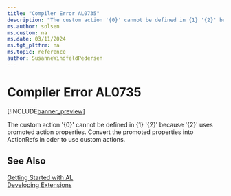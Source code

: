 ```yaml
---
title: "Compiler Error AL0735"
description: "The custom action '{0}' cannot be defined in {1} '{2}' because '{2}' uses promoted action properties."
ms.author: solsen
ms.custom: na
ms.date: 03/11/2024
ms.tgt_pltfrm: na
ms.topic: reference
author: SusanneWindfeldPedersen
---
```

[//]: # (START>DO_NOT_EDIT)
[//]: # (IMPORTANT:Do not edit any of the content between here and the END>DO_NOT_EDIT.)
[//]: # (Any modifications should be made in the .xml files in the ModernDev repo.)
# Compiler Error AL0735

[!INCLUDE[banner_preview](../includes/banner_preview.md)]

The custom action '{0}' cannot be defined in {1} '{2}' because '{2}' uses promoted action properties. Convert the promoted properties into ActionRefs in oder to use custom actions.


[//]: # (IMPORTANT: END>DO_NOT_EDIT)
## See Also  
[Getting Started with AL](../devenv-get-started.md)  
[Developing Extensions](../devenv-dev-overview.md)  